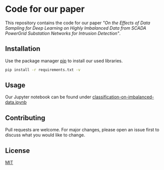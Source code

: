 # Code for our paper

This repository contains the code for our paper *"On the Effects of Data Sampling for Deep Learning on Highly Imbalanced Data from SCADA PowerGrid Substation Networks for Intrusion Detection"*.

## Installation

Use the package manager [pip](https://pip.pypa.io/en/stable/) to install our used libraries.

```bash
pip install -r requirements.txt -v
```

## Usage

Our Jupyter notebook can be found under [classification-on-imbalanced-data.ipynb](classification-on-imbalanced-data.ipynb)

## Contributing
Pull requests are welcome. For major changes, please open an issue first to discuss what you would like to change.

## License
[MIT](LICENCE)